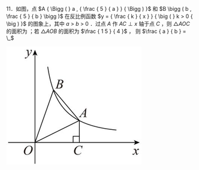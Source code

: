 11．如图，点 $A { \Bigg ( } a , { \frac { 5 } { a } } { \Bigg ) }$ 和 $B \bigg ( b , \frac { 5 } { b } \bigg )$ 在反比例函数 $y = { \frac { k } { x } } { \big ( } k > 0 { \big ) }$ 的图象上，其中 $a ~ > ~ b ~ > ~ 0$ ．过点 $A$ 作 $A C \perp x$ 轴于点 $C$ ，则 ${ \triangle A O C }$ 的面积为 ；若 $\triangle A O B$ 的面积为 $\frac { 1 5 } { 4 }$ ， 则 $\frac { a } { b } = \_$

![](<../../qs_image_DB/专题1-4_一文搞定反比例函数7个模型，13类题型（解析版）_/053c4d473a84e55f8e16c8bdbef33373f55d28e2c250e97a41e3b0adbda5eea6.jpg>)
